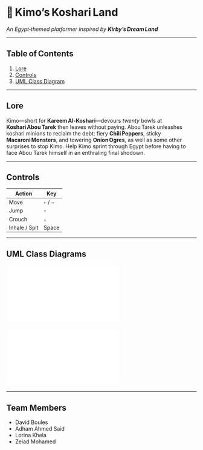 # 🍝 Kimo’s Koshari Land
*An Egypt‑themed platformer inspired by **Kirby’s Dream Land***  

---

## Table of Contents
1. [Lore](#lore)  
2. [Controls](#controls)  
3. [UML Class Diagram](#uml-class-diagram)  

---

## Lore
Kimo—short for **Kareem Al‑Koshari**—devours *twenty* bowls at **Koshari Abou Tarek** then leaves without paying.
Abou Tarek unleashes koshari minions to reclaim the debt: fiery **Chili Peppers**, sticky **Macaroni Monsters**, and towering **Onion Ogres**, as well as some other surprises to stop Kimo. Help Kimo sprint through Egypt before having to face Abou Tarek himself in an enthraling final shodown.

---

## Controls
| Action | Key |
|--------|-------------------|
| Move   | `←` / `→`         |
| Jump | `↑`|
| Crouch | `↓`|
| Inhale / Spit | Space |

---

## UML Class Diagrams
![Milestone 1 UML](UML_Diagram_Milestone_1.pdf)

![Milestone 2 UML](UML-Diagram-Milestone2.pdf)

---

## Team Members
- David Boules
- Adham Ahmed Said
- Lorina Khela
- Zeiad Mohamed
